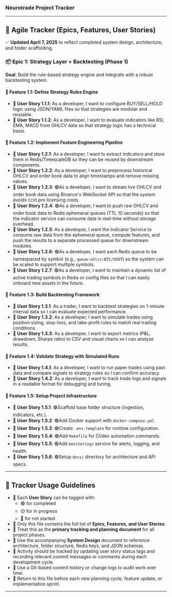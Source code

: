 ### Neurotrade Project Tracker

---

## 🔁 Agile Tracker (Epics, Features, User Stories)

✅ **Updated April 7, 2025** to reflect completed system design, architecture, and folder scaffolding.

### 📦 Epic 1: Strategy Layer + Backtesting (Phase 1)
**Goal**: Build the rule-based strategy engine and integrate with a robust backtesting system.

#### 🔹 Feature 1.1: Define Strategy Rules Engine
- 📝 **User Story 1.1.1**: As a developer, I want to configure BUY/SELL/HOLD logic using JSON/YAML files so that strategies are modular and reusable.
- 📝 **User Story 1.1.2**: As a developer, I want to evaluate indicators like RSI, EMA, MACD from OHLCV data so that strategy logic has a technical basis.

#### 🔹 Feature 1.2: Implement Feature Engineering Pipeline
- 📝 **User Story 1.2.1**: As a developer, I want to extract indicators and store them in Redis/TimescaleDB so they can be reused by downstream components.
- 📝 **User Story 1.2.2**: As a developer, I want to preprocess historical OHLCV and order book data to align timestamps and remove missing values.
- 📝 **User Story 1.2.3**: 🟢As a developer, I want to stream live OHLCV and order book data using Binance's WebSocket API so that the system avoids ccxt.pro licensing costs.
- 📝 **User Story 1.2.4**: 🟢As a developer, I want to push raw OHLCV and order book data to Redis ephemeral queues (TTL 10 seconds) so that the indicator service can consume data in real-time without storage overhead.
- 📝 **User Story 1.2.5**: As a developer, I want the Indicator Service to consume raw data from the ephemeral queue, compute features, and push the results to a separate processed queue for downstream modules.
- 📝 **User Story 1.2.6**: 🟢As a developer, I want each Redis queue to be namespaced by symbol (e.g., `queue:ohlcv:BTC/USDT`) so the system can be scaled to support multiple symbols.
- 📝 **User Story 1.2.7**: 🟢As a developer, I want to maintain a dynamic list of active trading symbols in Redis or config files so that I can easily onboard new assets in the future.

#### 🔹 Feature 1.3: Build Backtesting Framework
- 📝 **User Story 1.3.1**: As a trader, I want to backtest strategies on 1-minute interval data so I can evaluate expected performance.
- 📝 **User Story 1.3.2**: As a developer, I want to simulate trades using position sizing, stop-loss, and take-profit rules to match real trading conditions.
- 📝 **User Story 1.3.3**: As a developer, I want to export metrics (P&L, drawdown, Sharpe ratio) to CSV and visual charts so I can analyze results.

#### 🔹 Feature 1.4: Validate Strategy with Simulated Runs
- 📝 **User Story 1.4.1**: As a developer, I want to run paper trades using past data and compare signals to strategy rules so I can confirm accuracy.
- 📝 **User Story 1.4.2**: As a developer, I want to track trade logs and signals in a readable format for debugging and tuning.

#### 🔹 Feature 1.5: Setup Project Infrastructure
- 📝 **User Story 1.5.1**: 🟢Scaffold base folder structure (ingestion, indicators, etc.).
- 📝 **User Story 1.5.2**: 🟢Add Docker support with `docker-compose.yml`.
- 📝 **User Story 1.5.3**: 🟢Create `.env.template` for runtime configuration.
- 📝 **User Story 1.5.4**: 🟢Add `Makefile` for CI/dev automation commands.
- 📝 **User Story 1.5.5**: 🟢Add `monitoring/` service for alerts, logging, and health.
- 📝 **User Story 1.5.6**: 🟢Setup `docs/` directory for architecture and API specs.

---

## 🧭 Tracker Usage Guidelines

- 🔁 Each **User Story** can be tagged with:
  - 🟢 for completed
  - 🟡 for in progress
  - 🔴 for not started
- 🧩 Only this file contains the full list of **Epics, Features, and User Stories**.
- 📌 Treat this as the **primary tracking and planning document** for all project phases.
- 📁 Use the accompanying **System Design** document to reference architecture, folder structure, Redis keys, and JSON schemas.
- 📅 Activity should be tracked by updating user story status tags and recording relevant commit messages or comments during each development cycle.
- 📂 Use a Git-based commit history or change logs to audit work over time.
- 🔄 Return to this file before each new planning cycle, feature update, or implementation sprint.

---

